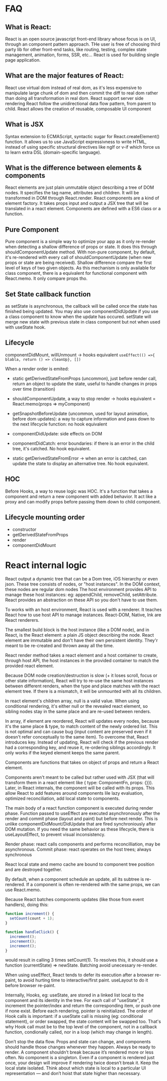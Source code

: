 # FAQ

## What is React:

React is an open source javascript front-end library whose focus is on UI, through an component pattern approach. THe user is free of choosing third party lib for other front-end tasks, like routing, testing, complex state management, animation, forms, SSR, etc... React is used for building single page application.

## What are the major features of React:

React use virtual dom instead of real dom, as it's less expensive to manipulate large chunk of dom and then commit the diff to real dom rather than doing all transformation in real dom.
React support server side rendering
React follow the unidirectional data flow pattern, from parent to child.
React allows the creation of reusable, composable UI component

## What is JSX

Syntax extension to ECMAScript, syntactic sugar for React.createElement() function. It allows us to use JavaScript expressivness to write HTML, instead of using specific structural directives like ngIf or v-if which force us to learn extra DSL (domain-specific language).

## What is the difference between elements & components

React elements are just plain unmutable object describing a tree of DOM nodes. It specifies the tag name, attributes and children. It will be transformed in DOM through React.render.
React components are a kind of element factory. It takes props input and output a JSX tree that will be translated in a react element. Components are defined with a ES6 class or a function.

## Pure Component

Pure component is a simple way to optimize your app as it only re-render when detecting a shallow difference of props or state. It does this through shouldComponentUpdate method. With non-pure component, by default, it's re-rendered with every call of shouldComponentUpdate (when new props or state are being received). Shallow difference compare the first level of keys of two given objects.
As this mechanism is only available for class component, there is a equivalent for functional component with React.memo. It only compare props tho.

## Set State callback function

as setState is asynchronous, the callback will be called once the state has finished being updated. You may also use componentDidUpdate if you use a class component to know when the update has occured.
setState will merge new state with previous state in class component but not when used with useState hook.

## Lifecycle

componentDidMount, willUnmount -> hooks equivalent `useEffect(() =>{ blabla, return () => cleanUp}, [])`

When a render order is emited:

- static getDerivedStateFromProps (uncommon), just before render call, return an object to update the state, useful to handle changes in props over time (transition)
- shouldComponentUpdate, a way to stop render -> hooks equivalent = React.memo(props => myComponent)
- getSnapshotBeforeUpdate (uncommon, used for layout animation, before dom updates): a way to capture information and pass down to the next lifecycle function: no hook equivalent
- componentDidUpdate: side effects on DOM

- componentDidCatch: error boundaries: if there is an error in the child tree, it's catched. No hook equivalent.
- static getDerivedStateFromError -> when an error is catched, can update the state to display an alternative tree. No hook equivalent.

## HOC

Before Hooks, a way to reuse logic was HOC. It's a function that takes a component and return a new component with added behavior. It act like a proxy and can modify props before passing them down to child component.

## Lifecycle mounting order

- constructor
- getDerivedStateFromProps
- render
- componentDidMount

# React internal logic

React output a dynamic tree that can be a Dom tree, iOS hierarchy or even json.
These tree consists of nodes, or "host instances". In the DOM context, these nodes are regular dom nodes
The host environment provides API to manage these host instances: eg: appendChild, removeChild, setAttribute.
React provides an abstraction on these API so you don't have to use them.

To works with an host environment, React is used with a renderer. It teaches React how to use host API to manage instances.
React-DOM, Native, Ink are React renderers.

The smallest build block is the host instance (like a DOM node), and in React, is the React element: a plain JS object describing the node.
React element are immutable and don't have their own persistent identity. They'r meant to be re-created and thrown away all the time.

React render method takes a react element and a host container to create, through host API, the host instances in the provided container to match the provided react element.

Because DOM node creation/destruction is slow (+ it loses scroll, focus or other state information), React will try to re-use the same host instances between different renders, when the type and place matches with the react element tree. If there is a mismatch, it will be unmounted with all its children.

In react element's children array, null is a valid value. When using conditional rendering, it's either null or the revealed react element, so sibling nodes stay in the same place and are re-used between renders.

In array, if element are reordered, React will updates every nodes, because it's the same place & type, to match content of the newly ordered list. This is not optimal and can cause bug (input content are preserved even if it doesn't refer conceptually to the same item). To overcome that, React introduces key. Instead of updating, React will check if the previous render had a corresponding key, and reuse it, re-ordering siblings accordingly. It only works if the keyed element keeps the same parent.

Components are functions that takes on object of props and return a React element.

Components aren't meant to be called but rather used with JSX (that will transform them in a react element like { type: ComponentFn, props: {}}). Later, in React internals, the component will be called with its props. This allow React to add features around components lile lazy evaluation, optimized reconciliation, add local state to components.

The main body of a react function component is executed during render phase. Function passed to useEffect are executed asynchronously after the render and commit phase (layout and paint) but before next render. This is unlike componentDidMount/DidUpdate that are fired synchroniously after DOM mutation. If you need the same behavior as these lifecycle, there is useLayoutEffect, to prevent visual inconsistency.

Render phase: react calls components and performs reconcilliation, may be asynchronous.
Commit phase: react operates on the host trees; always synchronous

React local state and memo cache are bound to component tree position and are destroyed together.

By default, when a component schedule an update, all its subtree is re-rendered. If a component is often re-rendered with the same props, we can use React.memo.

Because React batches components updates (like those from event handlers),
doing this:

```javascript
function increment() {
  setCount(count + 1);
}

function handleClick() {
  increment();
  increment();
  increment();
}
```

would result in calling 3 times setCount(1). To resolves this, it should use a function (currentState) => newState.
Batching avoid unecessary re-render.

When using useEffect, React tends to defer its execution after a browser re-paint, to avoid hurting time to interactive/first paint. useLayout to do it before browser re-paint.

Internally, Hooks, eg: useState, are stored in a linked list local to the component and its identity in the tree. For each call of "useState", it increment the pointer/index and return the corresponding item, or push one if none exist. Before each rendering, pointer is reinitialized. The order of Hook calls is important: if a useState call is missing (eg: conditional statement), or order swapped, the state content will be swapped too. That's why Hook call must be to the top level of the component, not in a callback function, condionally called, nor in a loop (which may change in length).

Don’t stop the data flow. Props and state can change, and components should handle those changes whenever they happen.
Always be ready to render. A component shouldn’t break because it’s rendered more or less often.
No component is a singleton. Even if a component is rendered just once, your design will improve if rendering twice doesn’t break it.
Keep the local state isolated. Think about which state is local to a particular UI representation — and don’t hoist that state higher than necessary.
